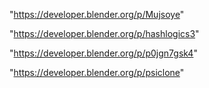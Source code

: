 "https://developer.blender.org/p/Mujsoye"

"https://developer.blender.org/p/hashlogics3"

"https://developer.blender.org/p/p0jgn7gsk4"

 
"https://developer.blender.org/p/psiclone"


 
